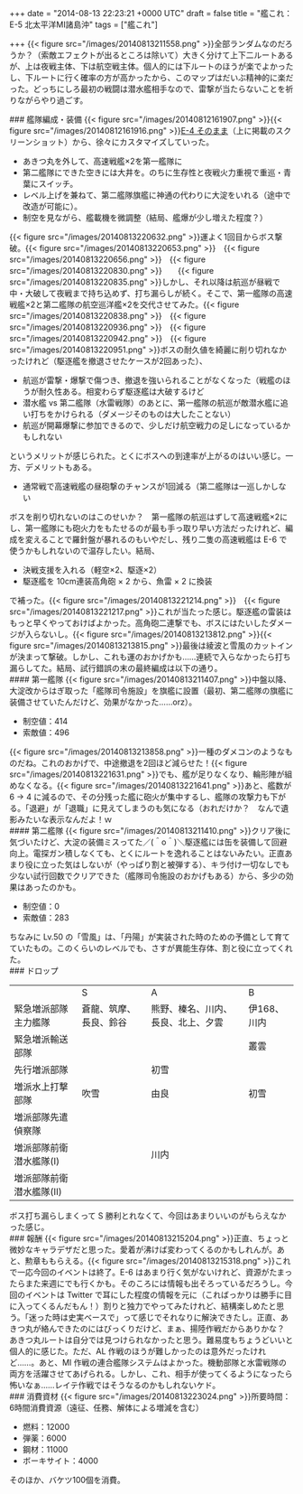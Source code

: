 
+++
date = "2014-08-13 22:23:21 +0000 UTC"
draft = false
title = "艦これ：E-5 北太平洋MI諸島沖"
tags = ["艦これ"]

+++
{{< figure src="/images/20140813211558.png"  >}}全部ランダムなのだろうか？（索敵エフェクトが出るところは除いて）大きく分けて上下二ルートあるが、上は夜戦主体、下は航空戦主体。個人的には下ルートのほうが楽でよかったし、下ルートに行く確率の方が高かったから、このマップはだいぶ精神的に楽だった。どっちにしろ最初の戦闘は潜水艦相手なので、雷撃が当たらないことを祈りながらやり過ごす。

<div class="section">
    ### 艦隊編成・装備
    {{< figure src="/images/20140812161907.png"  >}}{{< figure src="/images/20140812161916.png"  >}}<a href="https://blog.daruyanagi.jp/entry/2014/08/12/164137">E-4 そのまま</a>（上に掲載のスクリーンショット）から、徐々にカスタマイズしていった。

<ul>
<li>あきつ丸を外して、高速戦艦×2を第一艦隊に</li>
<li>第二艦隊にできた空きには大井を。のちに生存性と夜戦火力重視で重巡・青葉にスイッチ。</li>
<li>レベル上げを兼ねて、第二艦隊旗艦に神通の代わりに大淀をいれる（途中で改造が可能に）。</li>
<li>制空を見ながら、艦載機を微調整（結局、艦爆が少し増えた程度？）</li>
</ul>{{< figure src="/images/20140813220632.png"  >}}運よく1回目からボス撃破。{{< figure src="/images/20140813220653.png"  >}}　{{< figure src="/images/20140813220656.png"  >}}　{{< figure src="/images/20140813220830.png"  >}}　　{{< figure src="/images/20140813220835.png"  >}}しかし、それ以降は航巡が昼戦で中・大破して夜戦まで持ち込めず、打ち漏らしが続く。そこで、第一艦隊の高速戦艦×2と第二艦隊の航空巡洋艦×2を交代させてみた。{{< figure src="/images/20140813220838.png"  >}}　{{< figure src="/images/20140813220936.png"  >}}　{{< figure src="/images/20140813220942.png"  >}}　{{< figure src="/images/20140813220951.png"  >}}ボスの耐久値を綺麗に削り切れなかったけれど（駆逐艦を撤退させたケースが2回あった）、

<ul>
<li>航巡が雷撃・爆撃で傷つき、撤退を強いられることがなくなった（戦艦のほうが耐久性ある。相変わらず駆逐艦は大破するけど</li>
<li>潜水艦 vs 第二艦隊（水雷戦隊）のあとに、第一艦隊の航巡が敵潜水艦に追い打ちをかけられる（ダメージそのものは大したことない）</li>
<li>航巡が開幕爆撃に参加できるので、少しだけ航空戦力の足しになっているかもしれない</li>
</ul>というメリットが感じられた。とくにボスへの到達率が上がるのはいい感じ。一方、デメリットもある。

<ul>
<li>通常戦で高速戦艦の昼砲撃のチャンスが1回減る（第二艦隊は一巡しかしない</li>
</ul>ボスを削り切れないのはこのせいか？　第一艦隊の航巡はずして高速戦艦×2にし、第一艦隊にも砲火力をもたせるのが最も手っ取り早い方法だったけれど、編成を変えることで羅針盤が暴れるのもいやだし、残り二隻の高速戦艦は E-6 で使うかもしれないので温存したい。結局、

<ul>
<li>決戦支援を入れる（軽空×2、駆逐×2）</li>
<li>駆逐艦を 10cm連装高角砲 × 2 から、魚雷 × 2 に換装</li>
</ul>で補った。{{< figure src="/images/20140813221214.png"  >}}　{{< figure src="/images/20140813221217.png"  >}}これが当たった感じ。駆逐艦の雷装はもっと早くやっておけばよかった。高角砲二連撃でも、ボスにはたいしたダメージが入らないし。{{< figure src="/images/20140813213812.png"  >}}{{< figure src="/images/20140813213815.png"  >}}最後は綾波と雪風のカットインが決まって撃破。しかし、これも運のおかげかも……連続で入らなかったら打ち漏らしてた。結局、試行錯誤の末の最終編成は以下の通り。

<div class="section">
    #### 第一艦隊
    {{< figure src="/images/20140813211407.png"  >}}中盤以降、大淀改からはぎ取った「艦隊司令施設」を旗艦に設置（最初、第二艦隊の旗艦に装備させていたんだけど、効果がなかった……orz）。

<ul>
<li>制空値：414</li>
<li>索敵値：496</li>
</ul>{{< figure src="/images/20140813213858.png"  >}}一種のダメコンのようなものだね。これのおかげで、中途撤退を2回ほど減らせた！{{< figure src="/images/20140813221631.png"  >}}でも、艦が足りなくなり、輪形陣が組めなくなる。{{< figure src="/images/20140813221641.png"  >}}あと、艦数が 6 → 4 に減るので、その分残った艦に砲火が集中するし、艦隊の攻撃力も下がる。「退避」が「退職」に見えてしまうのも気になる（おれだけか？　なんで遺影みたいな表示なんだよ！ｗ

</div>
<div class="section">
    #### 第二艦隊
    {{< figure src="/images/20140813211410.png"  >}}クリア後に気づいたけど、大淀の装備ミスってた／(＾o＾)＼駆逐艦には缶を装備して回避向上。電探ガン積しなくても、とくにルートを逸れることはないみたい。正直あまり役に立った気はしないが（やっぱり割と被弾する）、キラ付け一切なしでも少ない試行回数でクリアできた（艦隊司令施設のおかげもある）から、多少の効果はあったのかも。

<ul>
<li>制空値：0</li>
<li>索敵値：283</li>
</ul>ちなみに Lv.50 の「雪風」は、「丹陽」が実装された時のための予備として育てていたもの。このくらいのレベルでも、さすが異能生存体、割と役に立ってくれた。

</div>
</div>
<div class="section">
    ### ドロップ
    
<table>
    <tbody><tr>
    <td>	</td>
    <td>S	</td>
    <td>A	</td>
    <td>B	</td>
    </tr>
    <tr>
    <td>緊急増派部隊主力艦隊	</td>
    <td>蒼龍、筑摩、長良、鈴谷	</td>
    <td>熊野、榛名、川内、長良、北上、夕雲	</td>
    <td>伊168、川内	</td>
    </tr>
    <tr>
    <td>緊急増派輸送部隊	</td>
    <td>	</td>
    <td>	</td>
    <td>叢雲	</td>
    </tr>
    <tr>
    <td>先行増派部隊	</td>
    <td>	</td>
    <td>初雪	</td>
    <td>	</td>
    </tr>
    <tr>
    <td>増派水上打撃部隊	</td>
    <td>吹雪	</td>
    <td>由良	</td>
    <td>初雪	</td>
    </tr>
    <tr>
    <td>増派部隊先遣偵察隊	</td>
    <td>	</td>
    <td>	</td>
    <td>	</td>
    </tr>
    <tr>
    <td>増派部隊前衛潜水艦隊(I)	</td>
    <td>	</td>
    <td>川内	</td>
    <td>	</td>
    </tr>
    <tr>
    <td>増派部隊前衛潜水艦隊(II)	</td>
    <td>	</td>
    <td>	</td>
    <td>	</td>
    </tr>
</tbody></table>ボス打ち漏らしまくって S 勝利とれなくて、今回はあまりいいのがもらえなかった感じ。

</div>
<div class="section">
    ### 報酬
    {{< figure src="/images/20140813215204.png"  >}}正直、ちょっと微妙なキャラデザだと思った。愛着が沸けば変わってくるのかもしれんが。あと、勲章ももらえる。{{< figure src="/images/20140813215318.png"  >}}これで一応今回のイベントは終了。E-6 はあまり行く気がないけれど、資源がたまったらまた来週にでも行くかも。そのころには情報も出そろっているだろうし。今回のイベントは Twitter で耳にした程度の情報を元に（こればっかりは勝手に目に入ってくるんだもん！）割りと独力でやってみたけれど、結構楽しめたと思う。「迷った時は史実ベースで」って感じでそれなりに解決できたし。正直、あきつ丸が絡んできたのにはびっくりだけど、まぁ、揚陸作戦だからありかな？　あきつ丸ルートは自分では見つけられなかったと思う。難易度もちょうどいいと個人的に感じた。ただ、AL 作戦のほうが難しかったのは意外だったけれど……。あと、MI 作戦の連合艦隊システムはよかった。機動部隊と水雷戦隊の両方を活躍させてあげられる。しかし、これ、相手が使ってくるようになったら怖いなぁ……レイテ作戦ではそうなるのかもしれないケド。

</div>
<div class="section">
    ### 消費資材
    {{< figure src="/images/20140813223024.png"  >}}所要時間：6時間消費資源（遠征、任務、解体による増減を含む）

<ul>
<li>燃料：12000</li>
<li>弾薬：6000</li>
<li>鋼材：11000</li>
<li>ボーキサイト：4000</li>
</ul>そのほか、バケツ100個を消費。

</div>

